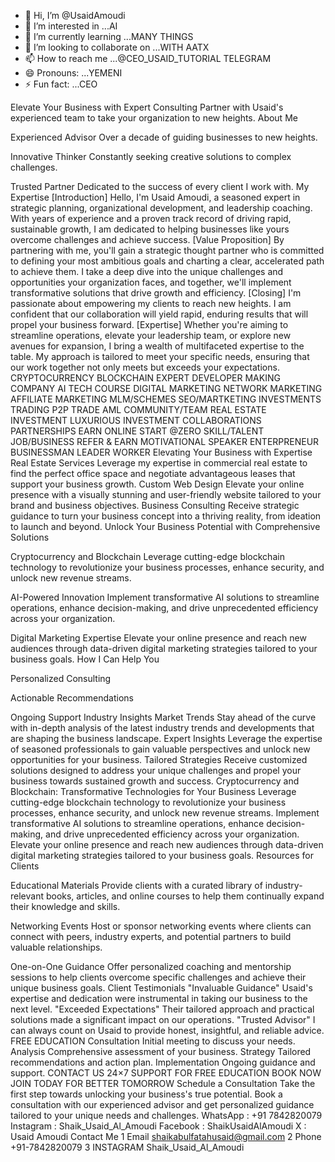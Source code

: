 - 👋 Hi, I’m @UsaidAmoudi
- 👀 I’m interested in ...AI
- 🌱 I’m currently learning ...MANY THINGS
- 💞️ I’m looking to collaborate on ...WITH AATX
- 📫 How to reach me ...@CEO_USAID_TUTORIAL TELEGRAM
- 😄 Pronouns: ...YEMENI
- ⚡ Fun fact: ...CEO

<!---
UsaidAmoudi/UsaidAmoudi is a ✨ special ✨ repository because its `README.md` (this file) appears on your GitHub profile.
You can click the Preview link to take a look at your changes.
--->
Elevate Your Business with Expert Consulting
Partner with Usaid's experienced team to take your organization to new heights.
About Me

Experienced Advisor
Over a decade of guiding businesses to new heights.

Innovative Thinker
Constantly seeking creative solutions to complex challenges.

Trusted Partner
Dedicated to the success of every client I work with.
My Expertise
[Introduction]
Hello, I'm Usaid Amoudi, a seasoned expert in strategic planning, organizational development, and leadership coaching. With years of experience and a proven track record of driving rapid, sustainable growth, I am dedicated to helping businesses like yours overcome challenges and achieve success.
[Value Proposition]
By partnering with me, you'll gain a strategic thought partner who is committed to defining your most ambitious goals and charting a clear, accelerated path to achieve them. I take a deep dive into the unique challenges and opportunities your organization faces, and together, we'll implement transformative solutions that drive growth and efficiency.
[Closing]
I'm passionate about empowering my clients to reach new heights. I am confident that our collaboration will yield rapid, enduring results that will propel your business forward.
[Expertise]
Whether you're aiming to streamline operations, elevate your leadership team, or explore new avenues for expansion, I bring a wealth of multifaceted expertise to the table. My approach is tailored to meet your specific needs, ensuring that our work together not only meets but exceeds your expectations.
CRYPTOCURRENCY
BLOCKCHAIN EXPERT
DEVELOPER
MAKING COMPANY
AI TECH COURSE
DIGITAL MARKETING
NETWORK MARKETING
AFFILIATE MARKETING
MLM/SCHEMES
SEO/MARTKETING
INVESTMENTS
TRADING
P2P
TRADE AML
COMMUNITY/TEAM
REAL ESTATE INVESTMENT
LUXURIOUS INVESTMENT
COLLABORATIONS
PARTNERSHIPS
EARN ONLINE
START @ZERO
SKILL/TALENT
JOB/BUSINESS
REFER & EARN
MOTIVATIONAL SPEAKER
ENTERPRENEUR
BUSINESSMAN
LEADER
WORKER
Elevating Your Business with Expertise
Real Estate Services
Leverage my expertise in commercial real estate to find the perfect office space and negotiate advantageous leases that support your business growth.
Custom Web Design
Elevate your online presence with a visually stunning and user-friendly website tailored to your brand and business objectives.
Business Consulting
Receive strategic guidance to turn your business concept into a thriving reality, from ideation to launch and beyond.
Unlock Your Business Potential with Comprehensive Solutions

Cryptocurrency and Blockchain
Leverage cutting-edge blockchain technology to revolutionize your business processes, enhance security, and unlock new revenue streams.

AI-Powered Innovation
Implement transformative AI solutions to streamline operations, enhance decision-making, and drive unprecedented efficiency across your organization.

Digital Marketing Expertise
Elevate your online presence and reach new audiences through data-driven digital marketing strategies tailored to your business goals.
How I Can Help You

Personalized Consulting

Actionable Recommendations

Ongoing Support
Industry Insights
Market Trends
Stay ahead of the curve with in-depth analysis of the latest industry trends and developments that are shaping the business landscape.
Expert Insights
Leverage the expertise of seasoned professionals to gain valuable perspectives and unlock new opportunities for your business.
Tailored Strategies
Receive customized solutions designed to address your unique challenges and propel your business towards sustained growth and success.
Cryptocurrency and Blockchain: Transformative Technologies for Your Business
Leverage cutting-edge blockchain technology to revolutionize your business processes, enhance security, and unlock new revenue streams.
Implement transformative AI solutions to streamline operations, enhance decision-making, and drive unprecedented efficiency across your organization.
Elevate your online presence and reach new audiences through data-driven digital marketing strategies tailored to your business goals.
Resources for Clients

Educational Materials
Provide clients with a curated library of industry-relevant books, articles, and online courses to help them continually expand their knowledge and skills.

Networking Events
Host or sponsor networking events where clients can connect with peers, industry experts, and potential partners to build valuable relationships.

One-on-One Guidance
Offer personalized coaching and mentorship sessions to help clients overcome specific challenges and achieve their unique business goals.
Client Testimonials
"Invaluable Guidance"
Usaid's expertise and dedication were instrumental in taking our business to the next level.
"Exceeded Expectations"
Their tailored approach and practical solutions made a significant impact on our operations.
"Trusted Advisor"
I can always count on Usaid to provide honest, insightful, and reliable advice.
FREE EDUCATION
Consultation
Initial meeting to discuss your needs.
Analysis
Comprehensive assessment of your business.
Strategy
Tailored recommendations and action plan.
Implementation
Ongoing guidance and support.
CONTACT US 
24×7 SUPPORT
FOR FREE EDUCATION
BOOK NOW 
JOIN TODAY FOR BETTER TOMORROW
Schedule a Consultation
Take the first step towards unlocking your business's true potential. Book a consultation with our experienced advisor and get personalized guidance tailored to your unique needs and challenges.
WhatsApp :  +91 7842820079
Instagram : Shaik_Usaid_Al_Amoudi
Facebook : ShaikUsaidAlAmoudi
       X        : Usaid Amoudi
Contact Me
1 Email
shaikabulfatahusaid@gmail.com
2 Phone
​+​91-7842820079
3 INSTAGRAM
Shaik_Usaid_Al_Amoudi

